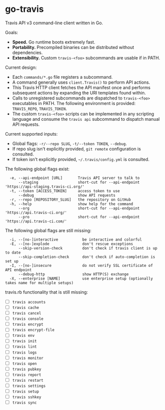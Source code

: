 # go-travis

Travis API v3 command-line client written in Go.

Goals:

* **Speed.** Go runtime boots extremely fast.
* **Portability.** Precompiled binaries can be distributed without dependencies.
* **Extensibility.** Custom `travis-<foo>` subcommands are usable if in PATH.

Current design:

* Each `commands/*.go` file registers a subcommand.
* A command generally uses `client.Travis()` to perform API actions.
* This Travis HTTP client fetches the API manifest once and performs subsequent
  actions by expanding the URI templates found within.
* Calls to unregistered subcommands are dispatched to `travis-<foo>` executables
  in PATH. The following environment is provided: `TRAVIS_REPO`, `TRAVIS_TOKEN`.
* The custom `travis-<foo>` scripts can be implemented in any scripting language
  and consume the `travis api` subcommand to dispatch manual API requests.

Current supported inputs:

* Global flags: `-r/--repo SLUG`, `-t/--token TOKEN`, `--debug`.
* If repo slug isn't explicitly provided, `git remote` configuration is consulted.
* If token isn't explicitly provided, `~/.travis/config.yml` is consulted.

The following global flags exist:
```
  -e, --api-endpoint [URL]       Travis API server to talk to
      --staging                  short-cut for --api-endpoint 'https://api-staging.travis-ci.org/'
  -t, --token [ACCESS_TOKEN]     access token to use
      --debug                    show API requests
  -r, --repo [REPOSITORY_SLUG]   the repository on GitHub
  -h, --help                     show help for the command
      --org                      short-cut for --api-endpoint 'https://api.travis-ci.org/'
      --pro                      short-cut for --api-endpoint 'https://api.travis-ci.com/'
```

The following global flags are still missing:
```
  -i, --[no-]interactive           be interactive and colorful
  -E, --[no-]explode               don't rescue exceptions
      --skip-version-check         don't check if travis client is up to date
      --skip-completion-check      don't check if auto-completion is set up
  -I, --[no-]insecure              do not verify SSL certificate of API endpoint
      --debug-http                 show HTTP(S) exchange
  -X, --enterprise [NAME]          use enterprise setup (optionally takes name for multiple setups)
```

travis.rb functionality that is still missing:

* [ ] `travis accounts`
* [ ] `travis cache`
* [ ] `travis cancel`
* [ ] `travis console`
* [ ] `travis encrypt`
* [ ] `travis encrypt-file`
* [ ] `travis env`
* [ ] `travis init`
* [ ] `travis lint`
* [ ] `travis logs`
* [ ] `travis monitor`
* [ ] `travis open`
* [ ] `travis pubkey`
* [ ] `travis report`
* [ ] `travis restart`
* [ ] `travis settings`
* [ ] `travis setup`
* [ ] `travis sshkey`
* [ ] `travis sync`
